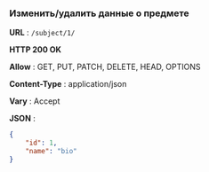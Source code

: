 ### Изменить/удалить данные о предмете 

**URL** : `/subject/1/`

**HTTP 200 OK**

**Allow** : GET, PUT, PATCH, DELETE, HEAD, OPTIONS

**Content-Type** : application/json

**Vary** : Accept

**JSON** :
```json
{
    "id": 1,
    "name": "bio"
}
```